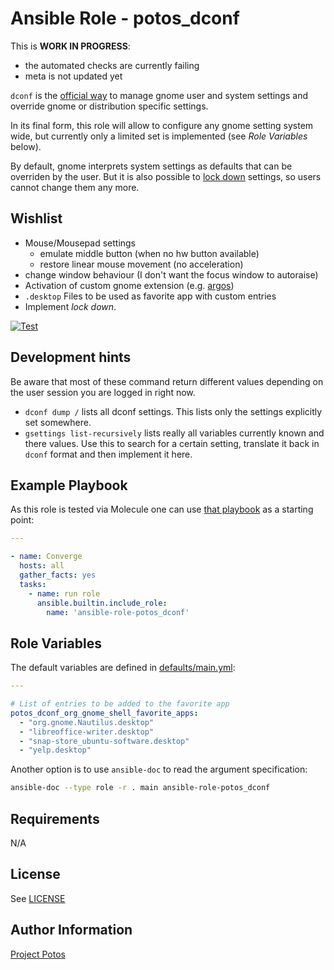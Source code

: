 
# Ansible Role - potos\_dconf

This is **WORK IN PROGRESS**:

* the automated checks are currently failing
* meta is not updated yet

`dconf` is the [official way](https://help.gnome.org/admin/system-admin-guide/stable/dconf.html.en) to manage
gnome user and system settings and override gnome or distribution specific settings.

In its final form, this role will allow to configure any gnome setting system wide, but currently
only a limited set is implemented (see *Role Variables* below).

By default, gnome interprets system settings as defaults that can be overriden by the user.
But it is also possible to [lock down](https://help.gnome.org/admin/system-admin-guide/stable/dconf-lockdown.html.en)
settings, so users cannot change them any more.

## Wishlist

* Mouse/Mousepad settings
  * emulate middle button (when no hw button available)
  * restore linear mouse movement (no acceleration)
* change window behaviour (I don't want the focus window to autoraise)
* Activation of custom gnome extension (e.g. [argos](https://github.com/p-e-w/argos.git))
* `.desktop` Files to be used as favorite app with custom entries
* Implement *lock down*.

[![Test](https://github.com/nis65/ansible-role-potos_dconf/actions/workflows/test.yml/badge.svg)](https://github.com/nis65/ansible-role-potos_dconf/actions/workflows/test.yml)

## Development hints

Be aware that most of these command return different values
depending on the user session you are logged in right now.

* `dconf dump /` lists all dconf settings. This lists only
  the settings explicitly set somewhere.
* `gsettings list-recursively` lists really all variables
  currently known and there values. Use this to search for
  a certain setting, translate it back in `dconf` format
  and then implement it here.

## Example Playbook

As this role is tested via Molecule one can use [that
playbook](./molecule/default/converge.yml) as a starting point:

```yaml
---

- name: Converge
  hosts: all
  gather_facts: yes
  tasks:
    - name: run role
      ansible.builtin.include_role:
        name: 'ansible-role-potos_dconf'
```

## Role Variables

The default variables are defined in [defaults/main.yml](./defaults/main.yml):

```yaml
---

# List of entries to be added to the favorite app
potos_dconf_org_gnome_shell_favorite_apps:
  - "org.gnome.Nautilus.desktop"
  - "libreoffice-writer.desktop"
  - "snap-store_ubuntu-software.desktop"
  - "yelp.desktop"
```

Another option is to use `ansible-doc` to read the argument specification:

```sh
ansible-doc --type role -r . main ansible-role-potos_dconf
```

## Requirements

N/A

## License

See [LICENSE](./LICENSE)

## Author Information

[Project Potos](https://github.com/projectpotos)

